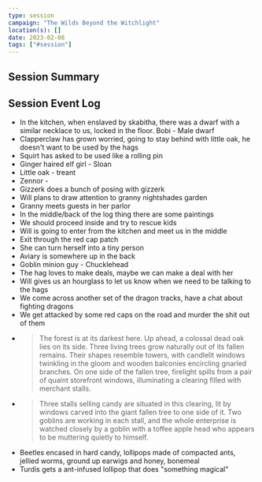 ```yaml
---
type: session
campaign: "The Wilds Beyond the Witchlight"
location(s): []
date: 2023-02-08
tags: ["#session"]
---
```


## Session Summary

## Session Event Log

- In the kitchen, when enslaved by skabitha, there was a dwarf with a similar necklace to us, locked in the floor. Bobi - Male dwarf
- Clapperclaw has grown worried, going to stay behind with little oak, he doesn't want to be used by the hags
- Squirt has asked to be used like a rolling pin
- Ginger haired elf girl - Sloan
- Little oak - treant
- Zennor -
- Gizzerk does a bunch of posing with gizzerk
- Will plans to draw attention to granny nightshades garden
- Granny meets guests in her parlor
- In the middle/back of the log thing there are some paintings
- We should proceed inside and try to rescue kids
- Will is going to enter from the kitchen and meet us in the middle
- Exit through the red cap patch
- She can turn herself into a tiny person
- Aviary is somewhere up in the back
- Goblin minion guy - Chucklehead
- The hag loves to make deals, maybe we can make a deal with her
- Will gives us an hourglass to let us know when we need to be talking to the hags
- We come across another set of the dragon tracks, have a chat about fighting dragons
-  We get attacked by some red caps on the road and murder the shit out of them
- > The forest is at its darkest here. Up ahead, a colossal dead oak lies on its side. Three living trees grow naturally out of its fallen remains. Their shapes resemble towers, with candlelit windows twinkling in the gloom and wooden balconies encircling gnarled branches. On one side of the fallen tree, firelight spills from a pair of quaint storefront windows, illuminating a clearing filled with merchant stalls.
- > Three stalls selling candy are situated in this clearing, lit by windows carved into the giant fallen tree to one side of it. Two goblins are working in each stall, and the whole enterprise is watched closely by a goblin with a toffee apple head who appears to be muttering quietly to himself.
- Beetles encased in hard candy, lollipops made of compacted ants, jellied worms, ground up earwigs and honey, bonemeal
- Turdis gets a ant-infused lollipop that does "something magical"

